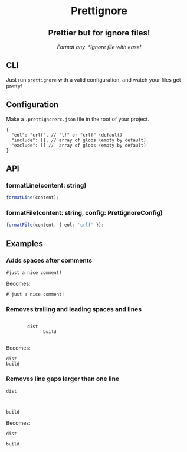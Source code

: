 <h1 align="center">Prettignore</h2>
<h2 align="center">Prettier but for ignore files!</h2>

<p align="center">
  <em>
    Format any .*ignore file with ease!
  </em>
</p>

## CLI

Just run `prettignore` with a valid configuration, and watch your files get pretty!

## Configuration

Make a `.prettignorerc.json` file in the root of your project.

```jsonc
{
  "eol": "crlf", // "lf" or "crlf" (default)
  "include": [], // array of globs (empty by default)
  "exclude": [] //  array of globs (empty by default)
}
```

## API

### formatLine(content: string)

```ts
formatLine(content);
```

### formatFile(content: string, config: PrettignoreConfig)

```ts
formatFile(content, { eol: 'crlf' });
```

## Examples

### Adds spaces after comments

<!-- prettier-ignore -->
```
#just a nice comment!
```

Becomes:

<!-- prettier-ignore -->
```
# just a nice comment!
```

### Removes trailing and leading spaces and lines

<!-- prettier-ignore -->
```

        dist
              build


```

Becomes:

<!-- prettier-ignore -->
```
dist
build
```

### Removes line gaps larger than one line

<!-- prettier-ignore -->
```
dist



build
```

Becomes:

<!-- prettier-ignore -->
```
dist

build
```
